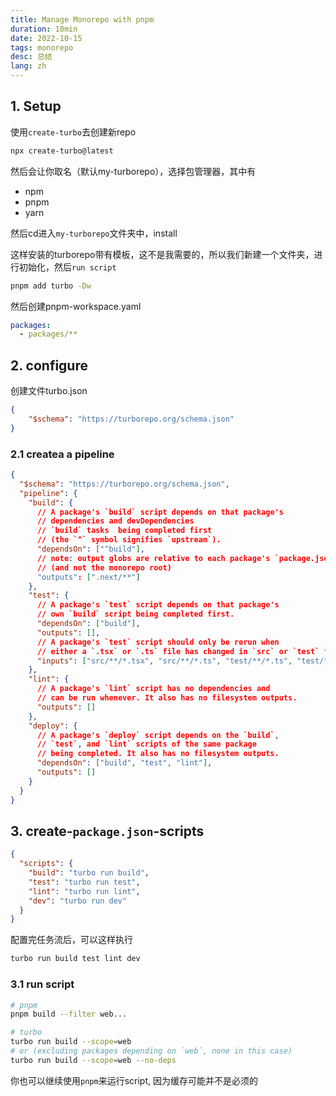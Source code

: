 ```yaml
---
title: Manage Monorepo with pnpm
duration: 10min
date: 2022-10-15
tags: monorepo
desc: 总结
lang: zh
---
```


## 1. Setup

使用`create-turbo`去创建新repo

```bash
npx create-turbo@latest
```

然后会让你取名（默认my-turborepo），选择包管理器，其中有

- npm
- pnpm
- yarn

然后cd进入`my-turborepo`文件夹中，install

这样安装的turborepo带有模板，这不是我需要的，所以我们新建一个文件夹，进行初始化，然后`run script`

<Note desc="提示" color="border-yellow-400" icon-bg="bg-yellow-400">
  <template #title>
    安装的前提，必须要在工作区根目录中有pnpm-workspace.yaml文件
  </template>
</Note>

```bash
pnpm add turbo -Dw
```

然后创建pnpm-workspace.yaml

```yaml
packages:
  - packages/**
```



## 2. configure

创建文件turbo.json

```json
{
    "$schema": "https://turborepo.org/schema.json"
}
```

### 2.1 createa a pipeline

```json
{
  "$schema": "https://turborepo.org/schema.json",
  "pipeline": {
    "build": {
      // A package's `build` script depends on that package's
      // dependencies and devDependencies
      // `build` tasks  being completed first
      // (the `^` symbol signifies `upstream`).
      "dependsOn": ["^build"],
      // note: output globs are relative to each package's `package.json`
      // (and not the monorepo root)
      "outputs": [".next/**"]
    },
    "test": {
      // A package's `test` script depends on that package's
      // own `build` script being completed first.
      "dependsOn": ["build"],
      "outputs": [],
      // A package's `test` script should only be rerun when
      // either a `.tsx` or `.ts` file has changed in `src` or `test` folders.
      "inputs": ["src/**/*.tsx", "src/**/*.ts", "test/**/*.ts", "test/**/*.tsx"]
    },
    "lint": {
      // A package's `lint` script has no dependencies and
      // can be run whenever. It also has no filesystem outputs.
      "outputs": []
    },
    "deploy": {
      // A package's `deploy` script depends on the `build`,
      // `test`, and `lint` scripts of the same package
      // being completed. It also has no filesystem outputs.
      "dependsOn": ["build", "test", "lint"],
      "outputs": []
    }
  }
}
```

## 3. create-`package.json`-scripts

```json
{
  "scripts": {
    "build": "turbo run build",
    "test": "turbo run test",
    "lint": "turbo run lint",
    "dev": "turbo run dev"
  }
}
```

配置完任务流后，可以这样执行

```bash
turbo run build test lint dev
```

### 3.1 run script

```bash
# pnpm
pnpm build --filter web...

# turbo
turbo run build --scope=web
# or (excluding packages depending on `web`, none in this case)
turbo run build --scope=web --no-deps
```
你也可以继续使用`pnpm`来运行script, 因为缓存可能并不是必须的
